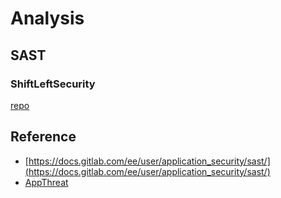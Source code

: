 # Analysis

## SAST

### ShiftLeftSecurity

[repo](https://github.com/ShiftLeftSecurity/sast-scan)

## Reference

- [https://docs.gitlab.com/ee/user/application_security/sast/](https://docs.gitlab.com/ee/user/application_security/sast/)
- [AppThreat](https://github.com/AppThreat/sast-scan)

